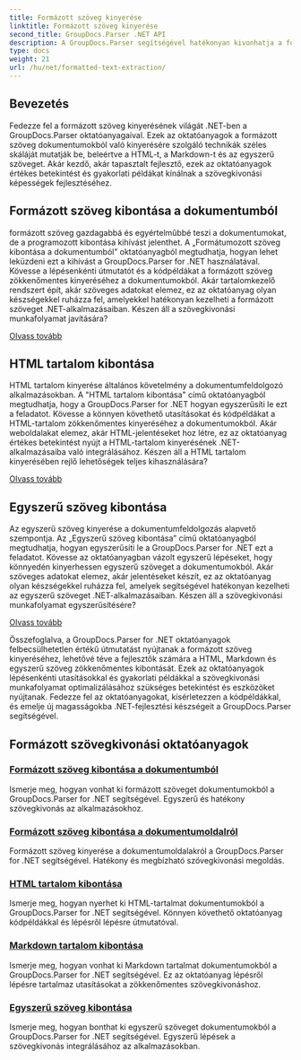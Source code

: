 ```yaml
---
title: Formázott szöveg kinyerése
linktitle: Formázott szöveg kinyerése
second_title: GroupDocs.Parser .NET API
description: A GroupDocs.Parser segítségével hatékonyan kivonhatja a formázott szöveget a .NET-ben található dokumentumokból. Tanulja meg a HTML, Markdown és egyszerű szöveg zökkenőmentes kibontását.
type: docs
weight: 21
url: /hu/net/formatted-text-extraction/
---
```


## Bevezetés

Fedezze fel a formázott szöveg kinyerésének világát .NET-ben a GroupDocs.Parser oktatóanyagaival. Ezek az oktatóanyagok a formázott szöveg dokumentumokból való kinyerésére szolgáló technikák széles skáláját mutatják be, beleértve a HTML-t, a Markdown-t és az egyszerű szöveget. Akár kezdő, akár tapasztalt fejlesztő, ezek az oktatóanyagok értékes betekintést és gyakorlati példákat kínálnak a szövegkivonási képességek fejlesztéséhez.

## Formázott szöveg kibontása a dokumentumból

formázott szöveg gazdagabbá és egyértelműbbé teszi a dokumentumokat, de a programozott kibontása kihívást jelenthet. A „Formátumozott szöveg kibontása a dokumentumból” oktatóanyagból megtudhatja, hogyan lehet leküzdeni ezt a kihívást a GroupDocs.Parser for .NET használatával. Kövesse a lépésenkénti útmutatót és a kódpéldákat a formázott szöveg zökkenőmentes kinyeréséhez a dokumentumokból. Akár tartalomkezelő rendszert épít, akár szöveges adatokat elemez, ez az oktatóanyag olyan készségekkel ruházza fel, amelyekkel hatékonyan kezelheti a formázott szöveget .NET-alkalmazásaiban. Készen áll a szövegkivonási munkafolyamat javítására?

[Olvass tovább](./extract-formatted-text-from-document/)

## HTML tartalom kibontása

HTML tartalom kinyerése általános követelmény a dokumentumfeldolgozó alkalmazásokban. A "HTML tartalom kibontása" című oktatóanyagból megtudhatja, hogy a GroupDocs.Parser for .NET hogyan egyszerűsíti le ezt a feladatot. Kövesse a könnyen követhető utasításokat és kódpéldákat a HTML-tartalom zökkenőmentes kinyeréséhez a dokumentumokból. Akár weboldalakat elemez, akár HTML-jelentéseket hoz létre, ez az oktatóanyag értékes betekintést nyújt a HTML-tartalom kinyerésének .NET-alkalmazásaiba való integrálásához. Készen áll a HTML tartalom kinyerésében rejlő lehetőségek teljes kihasználására?

[Olvass tovább](./extract-html-content/)

## Egyszerű szöveg kibontása

Az egyszerű szöveg kinyerése a dokumentumfeldolgozás alapvető szempontja. Az „Egyszerű szöveg kibontása” című oktatóanyagból megtudhatja, hogyan egyszerűsíti le a GroupDocs.Parser for .NET ezt a feladatot. Kövesse az oktatóanyagban vázolt egyszerű lépéseket, hogy könnyedén kinyerhessen egyszerű szöveget a dokumentumokból. Akár szöveges adatokat elemez, akár jelentéseket készít, ez az oktatóanyag olyan készségekkel ruházza fel, amelyek segítségével hatékonyan kezelheti az egyszerű szöveget .NET-alkalmazásaiban. Készen áll a szövegkivonási munkafolyamat egyszerűsítésére?

[Olvass tovább](./extract-plain-text/)

Összefoglalva, a GroupDocs.Parser for .NET oktatóanyagok felbecsülhetetlen értékű útmutatást nyújtanak a formázott szöveg kinyeréséhez, lehetővé téve a fejlesztők számára a HTML, Markdown és egyszerű szöveg zökkenőmentes kibontását. Ezek az oktatóanyagok lépésenkénti utasításokkal és gyakorlati példákkal a szövegkivonási munkafolyamat optimalizálásához szükséges betekintést és eszközöket nyújtanak. Fedezze fel az oktatóanyagokat, kísérletezzen a kódpéldákkal, és emelje új magasságokba .NET-fejlesztési készségeit a GroupDocs.Parser segítségével.
## Formázott szövegkivonási oktatóanyagok
### [Formázott szöveg kibontása a dokumentumból](./extract-formatted-text-from-document/)
Ismerje meg, hogyan vonhat ki formázott szöveget dokumentumokból a GroupDocs.Parser for .NET segítségével. Egyszerű és hatékony szövegkivonás az alkalmazásokhoz.
### [Formázott szöveg kibontása a dokumentumoldalról](./extract-formatted-text-from-document-page/)
Formázott szöveg kinyerése a dokumentumoldalakról a GroupDocs.Parser for .NET segítségével. Hatékony és megbízható szövegkivonási megoldás.
### [HTML tartalom kibontása](./extract-html-content/)
Ismerje meg, hogyan nyerhet ki HTML-tartalmat dokumentumokból a GroupDocs.Parser for .NET segítségével. Könnyen követhető oktatóanyag kódpéldákkal és lépésről lépésre útmutatóval.
### [Markdown tartalom kibontása](./extract-markdown-content/)
Ismerje meg, hogyan vonhat ki Markdown tartalmat dokumentumokból a GroupDocs.Parser for .NET segítségével. Ez az oktatóanyag lépésről lépésre tartalmaz utasításokat a zökkenőmentes szövegkivonáshoz.
### [Egyszerű szöveg kibontása](./extract-plain-text/)
Ismerje meg, hogyan bonthat ki egyszerű szöveget dokumentumokból a GroupDocs.Parser for .NET segítségével. Egyszerű lépések a szövegkivonás integrálásához az alkalmazásokban.